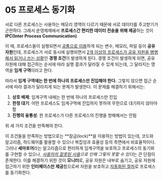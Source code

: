 # 05 프로세스 동기화

서로 다른 프로세스는 사용하는 메모리 영역이 다르기 때문에 서로 데이터를 주고받기가 곤란하다. 그래서 운영체제에서 **프로세스간 편리한 데이터 전송을 위해 제공**하는 것이 **IPC(Inter Process Communication)**

이 때, 프로세스들이 실행되면서 <u>공통으로 이용</u>하게 되는 변수, 메모리, 파일 등이 **공유 자원**인데, 프로세스가 서로 동시에 실행되면서 <u>2개 이상의 프로세스가 공유 자원을 병행해서 읽거나 쓰는 상황</u>인 **경쟁 조건**이 발생하게 된다. 경쟁 조건이 발생하게 되면, 공유 자원에 대해 접근하는 순서에 따라 실행 결과가 달라질 수 있게 되는데, 그 달라지는 영역을 **임계 구역**이라고 한다.

따라서 **임계 구역에는 한 번에 하나의 프로세스만 진입해야 한다.** 그렇지 않으면 접근 순서에 따라 결과가 달라지게 되는 문제가 발생한다. 이 문제를 해결하기 위해서는:

1. **상호 배제**: 임계구역 내에는 한 번에 하나의 프로세스만 진입
2. **한정 대기**: 어떤 프로세스도 임계구역에 진입하지 못하여 무한으로 대기하지 않아야 함
3. **진행의 융통성**: 한 프로세스가 다른 프로세스의 진행을 방해해서는 안됨

위 세 가지 조건을 만족해야 한다.

이 조건들을 만족하는 방법으로는 **잠금(lock)**을 이용하는 방법이 있는데, 코드와 알고리즘, 하드웨어를 활용할 수 있으나 복잡성과 효율성 등의 측면에서 비효율적이다. 그러나 **세마포어**라는 알고리즘으로 편리하게 임계구역을 보호하고 프로세스의 동기화를 구현할 수 있으나, *<u>사용자의 잘못된 사용</u>으로 인해 그렇지 못할 수 있다*는 큰 단점이 존재한다. 이를 해결하기 위한 것이 **모니터**로, 공유 자원은 내부로 숨기고, 공유 자원에 접근하기 위한 **인터페이스만 제공**함으로써 자원을 보호하고 <u>자동화된 절차</u>로 프로세스를 동기화한다.